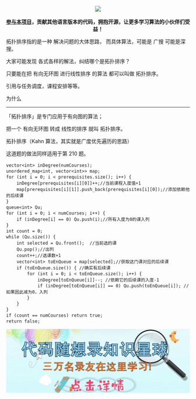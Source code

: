 <p align="center">
<a href="https://www.programmercarl.com/xunlian/xunlianying.html" target="_blank">
  <img src="../pics/训练营.png" width="1000"/>
</a>
<p align="center"><strong><a href="./qita/join.md">参与本项目</a>，贡献其他语言版本的代码，拥抱开源，让更多学习算法的小伙伴们受益！</strong></p>

拓扑排序指的是一种 解决问题的大体思路， 而具体算法，可能是 广搜 可能是深搜。

大家可能发现 各式各样的解法，纠结哪个是拓扑排序？ 

只要能在把 有向无环图 进行线性排序 的算法 都可以叫做 拓扑排序。

引用与任务调度，课程安排等等。

为什么 


-----

「拓扑排序」是专门应用于有向图的算法；

把一个 有向无环图 转成 线性的排序 就叫 拓扑排序。

拓扑排序（Kahn 算法，其实就是广度优先遍历的思路） 

这道题的做法同样适用于第 210 题。 


```
vector<int> inDegree(numCourses);
unordered_map<int, vector<int>> map;
for (int i = 0; i < prerequisites.size(); i++) {
	inDegree[prerequisites[i][0]]++;//当前课程入度值+1
	map[prerequisites[i][1]].push_back(prerequisites[i][0]);//添加依赖他的后续课
}
queue<int> Qu;
for (int i = 0; i < numCourses; i++) {
	if (inDegree[i] == 0) Qu.push(i);//所有入度为0的课入列
}
int count = 0;
while (Qu.size()) {
	int selected = Qu.front();  //当前选的课
	Qu.pop();//出列
	count++;//选课数+1
	vector<int> toEnQueue = map[selected];//获取这门课对应的后续课
	if (toEnQueue.size()) { //确实有后续课
		for (int i = 0; i < toEnQueue.size(); i++) {
			inDegree[toEnQueue[i]]--; //依赖它的后续课的入度-1
			if (inDegree[toEnQueue[i]] == 0) Qu.push(toEnQueue[i]); //如果因此减为0，入列
		}
	}
}
if (count == numCourses) return true;
return false;
```
<p align="center">
<a href="https://programmercarl.com/other/kstar.html" target="_blank">
  <img src="../pics/网站星球宣传海报.jpg" width="1000"/>
</a>
